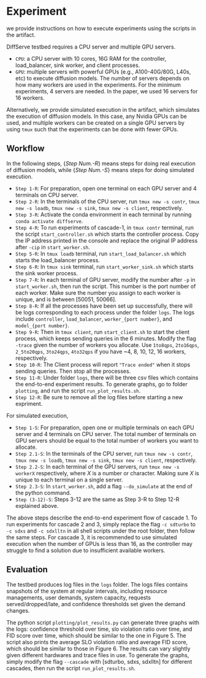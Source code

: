 # Experiment
we provide instructions on how to execute experiments using the scripts in the artifact. 

DiffServe testbed requires a CPU server and multiple GPU servers.
- `CPU`: a CPU server with 10 cores, 16G RAM for the controller, load\_balancer, sink worker, and client processes.
- `GPU`: multiple servers with powerful GPUs (e.g., A100-40G/80G, L40s, etc) to execute diffusion models. The number of servers depends on how many workers are used in the experiments. For the minimum experiments, 4 servers are needed. In the paper, we used 16 servers for 16 workers.

Alternatively, we provide simulated execution in the artifact, which simulates the execution of diffusion models. In this case, any Nvidia GPUs can be used, and multiple workers can be created on a single GPU servers by using `tmux` such that the experiments can be done with fewer GPUs.

## Workflow
In the following steps, {*Step Num.-R*} means steps for doing real execution of diffusion models, while {*Step Num.-S*} means steps for doing simulated execution.
- `Step 1-R`: For preparation, open one terminal on each GPU server and 4 terminals on CPU server.
- `Step 2-R`: In the terminals of the CPU server, run `tmux new -s contr`, `tmux new -s loadb`, `tmux new -s sink`, `tmux new -s client`, respectively.
- `Step 3-R`: Activate the conda environment in each terminal by running `conda activate diffserve`.
- `Step 4-R`: To run experiments of cascade-1, in `tmux contr` terminal, run the script `start_controller.sh` which starts the controller process. Copy the IP address printed in the console and replace the original IP address after `-cip` in `start_worker.sh`.
- `Step 5-R`: In `tmux loadb` terminal, run `start_load_balancer.sh` which starts the load\_balancer process.
- `Step 6-R`: In `tmux sink` terminal, run `start_worker_sink.sh` which starts the sink worker process.
- `Step 7-R`: In each terminal of GPU server, modify the number after `-p` in `start_worker.sh`, then run the script. This number is the port number of each worker. Make sure the number you assign to each worker is unique, and is between [50051, 50066].
- `Step 8-R`: If all the processes have been set up successfully, there will be logs corresponding to each process under the folder `logs`. The logs include `controller`, `load_balancer`, `worker_{port number}`, and `model_{port number}`.
- `Step 9-R`: Then in `tmux client`, run `start_client.sh` to start the client process, which keeps sending queries in the 6 minutes. Modify the flag `-trace` given the number of workers you allocate. Use `1to8qps`, `2to16qps`, `2_5to20qps`, `3to24qps`, `4to32qps` if you have ~4, 8, 10, 12, 16 workers, respectively.
- `Step 10-R`: The Client process will report `"Trace ended"` when it stops sending queries. Then stop all the processes.
- `Step 11-R`: Under folder `logs`, there will be three csv files which contains the end-to-end experiment results. To generate graphs, go to folder `plotting`, and run the script `run_plot_results.sh`.
- `Step 12-R`: Be sure to remove all the log files before starting a new expriment.

For simulated execution,
- `Step 1-S`: For preparation, open one or multiple terminals on each GPU server and 4 terminals on CPU server. The total number of terminals on GPU servers should be equal to the total number of workers you want to allocate.
- `Step 2.1-S`: In the terminals of the CPU server, run `tmux new -s contr`, `tmux new -s loadb`, `tmux new -s sink`, `tmux new -s client`, respectively.
- `Step 2.2-S`: In each terminal of the GPU servers, run `tmux new -s workerX` respectively, where *X* is a number or character. Making sure *X* is unique to each terminal on a single server.
- `Step 2.3-S`: In `start_worker.sh`, add a flag `--do_simulate` at the end of the python command.
- `Step (3-12)-S`: Steps 3-12 are the same as Step 3-R to Step 12-R explained above.

The above steps describe the end-to-end experiment flow of cascade 1. To run experiments for cascade 2 and 3, simply replace the flag `-c sdturbo` to `-c sdxs` and `-c sdxlltn` in all shell scripts under the root folder, then follow the same steps. For cascade 3, it is recommended to use simulated execution when the number of GPUs is less than 16, as the controller may struggle to find a solution due to insufficient available workers.

## Evaluation
The testbed produces log files in the `logs` folder. The logs files contains snapshots of the system at regular intervals, including resource managements, user demands, system capacity, requests served/dropped/late, and confidence thresholds set given the demand changes.

The python script `plotting/plot_results.py` can generate three graphs with the logs: confidence threshold over time, slo violation ratio over time, and FID score over time, which should be similar to the one in Figure 5. The script also prints the average SLO violation ratio and average FID score, which should be similar to those in Figure 6. The results can vary slightly given different hardwares and trace files in use. To generate the graphs, simply modify the flag `--cascade` with [sdturbo, sdxs, sdxlltn] for different cascades, then run the script `run_plot_results.sh`. 
